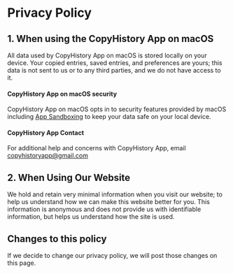 # Privacy Policy

## 1. When using the CopyHistory App on macOS

All data used by CopyHistory App on macOS is stored locally on your device. Your copied entries, saved entries, and preferences are yours; this data is not sent to us or to any third parties, and we do not have access to it.

#### CopyHistory App on macOS security

CopyHistory App on macOS opts in to security features provided by macOS including [App Sandboxing](https://developer.apple.com/app-sandboxing/) to keep your data safe on your local device.

#### CopyHistory App Contact

For additional help and concerns with CopyHistory App, email copyhistoryapp@gmail.com

## 2. When Using Our Website

We hold and retain very minimal information when you visit our website; to help us understand how we can make this website better for you. This information is anonymous and does not provide us with identifiable information, but helps us understand how the site is used.

## Changes to this policy

If we decide to change our privacy policy, we will post those changes on this page.

